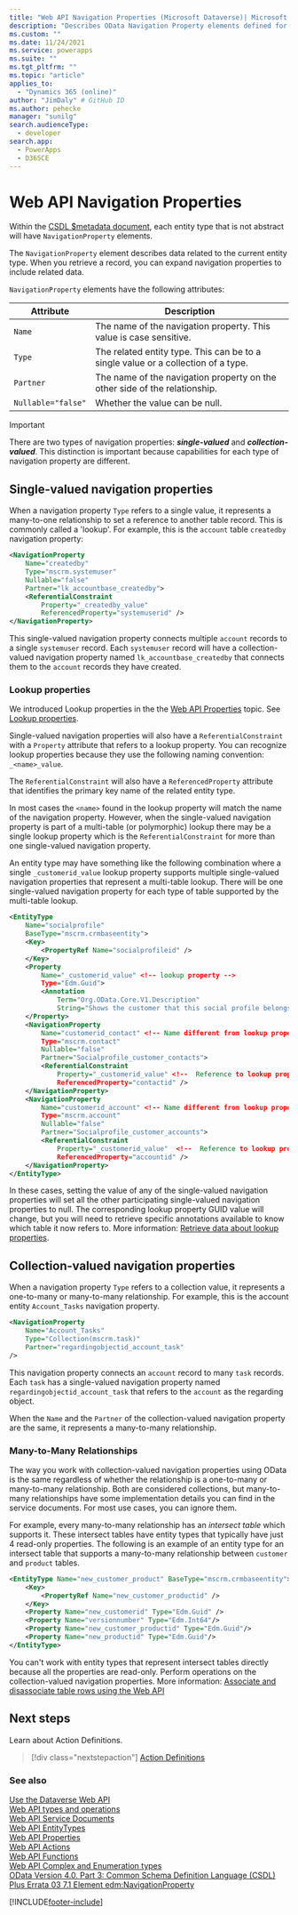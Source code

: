 ```yaml
---
title: "Web API Navigation Properties (Microsoft Dataverse)| Microsoft Docs"
description: "Describes OData Navigation Property elements defined for EntityTypes within the Dataverse Web API."
ms.custom: ""
ms.date: 11/24/2021
ms.service: powerapps
ms.suite: ""
ms.tgt_pltfrm: ""
ms.topic: "article"
applies_to: 
  - "Dynamics 365 (online)" 
author: "JimDaly" # GitHub ID
ms.author: pehecke
manager: "sunilg"
search.audienceType: 
  - developer
search.app: 
  - PowerApps
  - D365CE
---
```

# Web API Navigation Properties

Within the [CSDL $metadata document](web-api-service-documents.md#csdl-metadata-document), each entity type that is not abstract will have `NavigationProperty` elements.

The `NavigationProperty` element describes data related to the current entity type. When you retrieve a record, you can expand navigation properties to include related data.

`NavigationProperty` elements have the following attributes:


|Attribute |Description  |
|---------|---------|
|`Name`|The name of the navigation property. This value is case sensitive.|
|`Type`|The related entity type. This can be to a single value or a collection of a type.|
|`Partner`|The name of the navigation property on the other side of the relationship.|
|`Nullable="false"`|Whether the value can be null.|

> [!IMPORTANT]
> There are two types of navigation properties: ***single-valued*** and ***collection-valued***. This distinction is important because capabilities for each type of navigation property are different.

## Single-valued navigation properties

When a navigation property `Type` refers to a single value, it represents a many-to-one relationship to set a reference to another table record. This is commonly called a 'lookup'. For example, this is the `account` table `createdby` navigation property:

```xml
<NavigationProperty 
    Name="createdby" 
    Type="mscrm.systemuser" 
    Nullable="false" 
    Partner="lk_accountbase_createdby">
    <ReferentialConstraint 
        Property="_createdby_value" 
        ReferencedProperty="systemuserid" />
</NavigationProperty>
```

This single-valued navigation property connects multiple `account` records to a single `systemuser` record. Each `systemuser` record will have a collection-valued navigation property named `lk_accountbase_createdby` that connects them to the `account` records they have created.

### Lookup properties

We introduced Lookup properties in the the [Web API Properties](web-api-properties.md) topic. See [Lookup properties](web-api-properties.md#lookup-properties).

Single-valued navigation properties will also have a `ReferentialConstraint` with a `Property` attribute that refers to a lookup property. You can recognize lookup properties because they use the following naming convention: `_<name>_value`. 

The `ReferentialConstraint` will also have a `ReferencedProperty` attribute that identifies the primary key name of the related entity type.

In most cases the `<name>` found in the lookup property will match the name of the navigation property. However, when the single-valued navigation property is part of a multi-table (or polymorphic) lookup there may be a single lookup property which is the `ReferentialConstraint` for more than one single-valued navigation property.

An entity type may have something like the following combination where a single `_customerid_value` lookup property supports  multiple single-valued navigation properties that represent a multi-table lookup. There will be one single-valued navigation property for each type of table supported by the multi-table lookup.

```xml
<EntityType 
    Name="socialprofile" 
    BaseType="mscrm.crmbaseentity">
    <Key>
        <PropertyRef Name="socialprofileid" />
    </Key>
    <Property 
        Name="_customerid_value" <!-- lookup property -->
        Type="Edm.Guid">
        <Annotation 
            Term="Org.OData.Core.V1.Description" 
            String="Shows the customer that this social profile belongs to." />
    </Property>
    <NavigationProperty 
        Name="customerid_contact" <!-- Name different from lookup property -->
        Type="mscrm.contact" 
        Nullable="false" 
        Partner="Socialprofile_customer_contacts">
        <ReferentialConstraint 
            Property="_customerid_value" <!--  Reference to lookup property  -->
            ReferencedProperty="contactid" />
    </NavigationProperty>
    <NavigationProperty 
        Name="customerid_account" <!-- Name different from lookup property -->
        Type="mscrm.account" 
        Nullable="false" 
        Partner="Socialprofile_customer_accounts">
        <ReferentialConstraint 
            Property="_customerid_value"  <!--  Reference to lookup property  -->
            ReferencedProperty="accountid" />
    </NavigationProperty>
</EntityType>
```

In these cases, setting the value of any of the single-valued navigation properties will set all the other participating single-valued navigation properties to null. The corresponding lookup property GUID value will change, but you will need to retrieve specific annotations available to know which table it now refers to. More information: [Retrieve data about lookup properties](query-data-web-api.md#retrieve-data-about-lookup-properties).

## Collection-valued navigation properties

When a navigation property `Type` refers to a collection value, it represents a one-to-many or many-to-many relationship. For example, this is the account entity `Account_Tasks` navigation property.

```xml
<NavigationProperty 
    Name="Account_Tasks" 
    Type="Collection(mscrm.task)" 
    Partner="regardingobjectid_account_task" 
/>
```

This navigation property connects an `account` record to many `task` records. Each `task` has a single-valued navigation property named `regardingobjectid_account_task` that refers to the `account` as the regarding object.

When the `Name` and the `Partner` of the collection-valued navigation property are the same, it represents a many-to-many relationship.

### Many-to-Many Relationships

The way you work with collection-valued navigation properties using OData is the same regardless of whether the relationship is a one-to-many or many-to-many relationship. Both are considered collections, but many-to-many relationships have some implementation details you can find in the service documents. For most use cases, you can ignore them.

For example, every many-to-many relationship has an *intersect table* which supports it. These intersect tables have entity types that typically have just 4 read-only properties. The following is an example of an entity type for an intersect table that supports a many-to-many relationship between `customer` and `product` tables.

```xml
<EntityType Name="new_customer_product" BaseType="mscrm.crmbaseentity">
    <Key>
        <PropertyRef Name="new_customer_productid" />
    </Key>
    <Property Name="new_customerid" Type="Edm.Guid" />
    <Property Name="versionnumber" Type="Edm.Int64"/>
    <Property Name="new_customer_productid" Type="Edm.Guid"/>
    <Property Name="new_productid" Type="Edm.Guid"/>
</EntityType>
```

You can't work with entity types that represent intersect tables directly because all the properties are read-only. Perform operations on the collection-valued navigation properties. More information: [Associate and disassociate table rows using the Web API](associate-disassociate-entities-using-web-api.md)


## Next steps

Learn about Action Definitions.

> [!div class="nextstepaction"]
> [Action Definitions](web-api-actions.md)<br/>


### See also  

[Use the Dataverse Web API](overview.md)<br />
[Web API types and operations](web-api-types-operations.md)<br />
[Web API Service Documents](web-api-service-documents.md)<br />
[Web API EntityTypes](web-api-entitytypes.md)<br />
[Web API Properties](web-api-properties.md)<br />
[Web API Actions](web-api-actions.md)<br />
[Web API Functions](web-api-functions.md)<br />
[Web API Complex and Enumeration types](web-api-complex-enum-types.md)<br />
[OData Version 4.0. Part 3: Common Schema Definition Language (CSDL) Plus Errata 03 7.1 Element edm:NavigationProperty](https://docs.oasis-open.org/odata/odata/v4.0/errata03/os/complete/part3-csdl/odata-v4.0-errata03-os-part3-csdl-complete.html#_Toc453752537)<br />


[!INCLUDE[footer-include](../../../includes/footer-banner.md)]